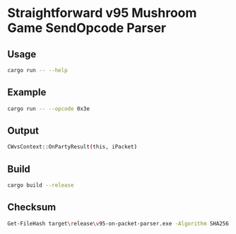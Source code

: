 # Straightforward v95 Mushroom Game SendOpcode Parser

## Usage

```bash
cargo run -- --help
```

## Example

```bash
cargo run -- --opcode 0x3e
```

## Output

```bash
CWvsContext::OnPartyResult(this, iPacket)
```

## Build

```bash
cargo build --release
```

## Checksum

```bash
Get-FileHash target\release\v95-on-packet-parser.exe -Algorithm SHA256
```
